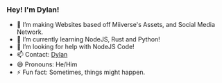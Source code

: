 ### Hey! I'm Dylan!

- 🔭 I’m making Websites based off Miiverse's Assets, and Social Media Network.
- 🌱 I’m currently learning NodeJS, Rust and Python!
- 🤔 I’m looking for help with NodeJS Code!
- 📫 Contact: [Dylan](mailto:izkiucontactpro@gmail.com)
- 😄 Pronouns: He/Him
- ⚡ Fun fact: Sometimes, things might happen.
